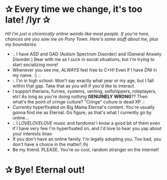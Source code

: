 # ✰ Every time we change, it's too late! /lyr ✰
*Hi! I'm just a chronically online weirdo like most people. If you're here, chances are you saw me on Pony Town. Here's some stuff about me, plus my boundaries.*
* :. I have ASD and GAD (Autism Spectrum Disorder) and (General Anxiety Disorder.) Bear with me as I suck in social situations, but I'm trying to start socializing more!
* Whenever you see me, *ALWAYS* feel free to C+H! Even if I have *DNI* in my name. :) .:
* :. I'm in high school. Won't say exactly what year or my age, but I fall within that gap. Take that as you will if you'd like to interact. 
* I support therians, furries, systems, venting, selfshippers, roleplayers, etc! As long as you're doing nothing **GENUINELY WRONG**?? Then what's the point of cringe culture? "Cringe" culture is dead XP .:
* Currently hyperfixated on Big Mama Eternal's content. You're usually gonna find me as Eternal. Go figure, as that's what I currently go by online...
* :. I *LOVELOVELOVE* music and fandoms! I know a good bit of them even if I have very few I'm hyperfixated on, and I'd love to hear you yap about your interests lmao
* If you don't have an online family. I'm legally adopting you. Too bad, you don't have a choice in the matter! /hj
* Be my friend. PLEASE. You're so cool, random stranger on the internet!
# ✰ Bye! Eternal out! 
